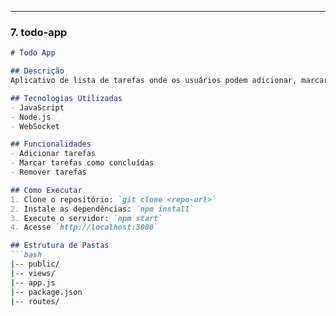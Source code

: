 
---

### 7. **todo-app**

```markdown
# Todo App

## Descrição
Aplicativo de lista de tarefas onde os usuários podem adicionar, marcar como concluído e remover tarefas. Inclui sincronização em tempo real.

## Tecnologias Utilizadas
- JavaScript
- Node.js
- WebSocket

## Funcionalidades
- Adicionar tarefas
- Marcar tarefas como concluídas
- Remover tarefas

## Como Executar
1. Clone o repositório: `git clone <repo-url>`
2. Instale as dependências: `npm install`
3. Execute o servidor: `npm start`
4. Acesse `http://localhost:3000`

## Estrutura de Pastas
```bash
|-- public/
|-- views/
|-- app.js
|-- package.json
|-- routes/
